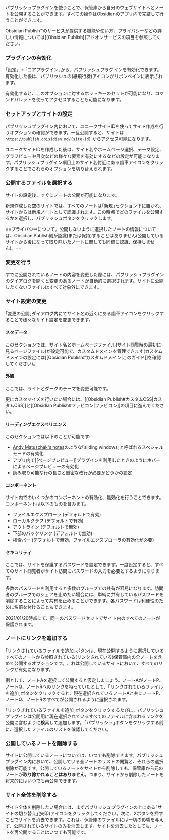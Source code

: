 パブリッシュプラグインを使うことで、保管庫から自分のウェブサイトへとノートを公開することができます。すべての操作はObsidianのアプリ内で完結して行うことができます。

Obsidian Publish™のサービスが提供する機能や使い方、プライバシーなどの詳しい情報については[[Obsidian Publish]]アドオンサービスの項目を参照してください。

### プラグインの有効化

｢設定｣ → ｢コアプラグイン｣から、パブリッシュプラグインを有効化できます。有効化した後は、パブリッシュの(紙飛行機)アイコンがリボンペインに表示されます。

有効化すると、このオプションに対するホットキーのセットが可能になり、コマンドパレットを使ってアクセスすることも可能になります。

### セットアップとサイトの設定

パブリッシュプラグイン内において、ユニークサイトIDを使ってサイト作成を行うオプションの確認ができます。一旦公開すると、サイトは `https://publish.obisidian.md/{site-id}` からアクセス可能になります。

ユニークサイトIDを作成した後は、サイト名やホームページ選択、テーマ設定、グラフビューや目次などの様々な要素を有効にするなどの設定が可能になります。パブリッシュプラグイン項目上のサイト名付近にある歯車アイコンをクリックすることでこれらのオプションを切り替えられます。

### 公開するファイルを選択する

サイトの設定後、すぐにノートの公開が可能になります。

新規作成した空のサイトでは、すべてのノートは｢新規｣セクション下に置かれ、サイトからは新規ノートとして認識されます。この時点でどのファイルを公開するかを選択し、パブリッシュボタンをクリックします。

==プライバシーについて。公開しないように選択したノートの情報については、Obsidian Publish側が認識(または保持)することはありません(公開しているサイトから後になって取り除いたノートに関しても同様に認識、保持しません)。==

### 変更を行う

すでに公開されているノートの内容を変更した際には、パブリッシュプラグインのダイアログを開くと変更のあるノートが自動的に選択されます。サイトに公開したくないファイルはすべて対象外にできます。

### サイト設定の変更

｢変更の公開｣ダイアログ内にてサイト名の近くにある歯車アイコンをクリックすることで様々なサイト設定を変更できます。

#### メタデータ

このセクションでは、サイト名とホームページファイル(サイト閲覧時の最初に見るページファイル)が設定可能で、カスタムドメインを管理できます(カスタムドメインの設定には[[Obsidian Publish#カスタムドメイン|このガイド]]を確認してください)。

#### 外観

ここでは、ライトとダークのテーマを変更可能です。

更にカスタマイズを行いたい場合には、[[Obsidian Publish#カスタムCSS|カスタムCSS]]と[[Obsidian Publish#ファビコン|ファビコン]]の項目に進んでください。

#### リーディングエクスペリエンス

このセクションでは以下のことが可能です:

- [Andy Matuschak's notes](https://notes.andymatuschak.org/)のような｢sliding windows｣と呼ばれるスペシャルモードの有効化
- アプリ内で[[ページプレビュー]]プラグインを利用したときのようにホバーによるページプレビューの有効化
- 読み取り可能な行の長さと厳密な改行が必要かどうかの設定

#### コンポーネント

サイト内でのいくつかのコンポーネントの有効化、無効化を行うことできます。コンポーネントは以下のものを含みます。

- ファイルエクスプローラ (デフォルトで有効)
- ローカルグラフ (デフォルトで有効)
- アウトライン (デフォルトで無効)
- 下部のバックリンク (デフォルトで無効)
- 検索バー (デフォルトで無効、ファイルエクスプローラの有効化が必要)

#### セキュリティ

ここでは、サイトを保護するパスワードを設定できます。一度設定すると、すべてのサイト閲覧者がサイト訪問にパスワードの入力を必要とするようになります。

多数のパスワードを利用すると多数のグループでの共有が容易になります。訪問者のグループでのシェアを止めたい場合には、単純に共有しているパスワードを削除することによって共有を止めることができます。各パスワードは利便性のために名前を付けることもできます。

2021/01/20時点にて、同一のパスワードセットでサイト内のすべてのノートが保護されます。

### ノートにリンクを追加する

｢リンクされているファイルを追加｣ボタンは、現在公開するように選択しているすべてのノートから参照されている(リンクされている)保管庫内の全ノートを含めて公開するオプションです。これは公開しているサイトにおいて、すべてのリンクが有効になります。

例として、ノートAを選択して公開すると仮定しましょう。ノートAがノートP、ノートQ、ノートRへのリンクを持っていたとして、｢リンクされているファイルを追加｣ボタンをクリックすると、現在選択されているノートAと共にノートP、ノートQ、ノートRのすべてが公開されるように選択されます。

｢リンクされているファイルを追加｣ボタンをクリックするたびに、パブリッシュプラグインは公開用に現在選択されているすべてのファイルに含まれるリンクを公開に含むように検索して追加します。｢パブリッシュ｣ボタンをクリックする前に、選択したファイルのリストを確認してください。

### 公開しているノートを削除する

サイトに公開しているノートについては、いつでも削除できます。パブリッシュプラグイン内において、公開している全ノートのリストの閲覧と、それらの選択削除が可能です。公開しているノートをサイトから削除しても、保管庫から元のノートが**取り除かれることはありません**。つまり、サイトから削除したノートを将来的にはいつでも再公開できます。

### サイト全体を削除する

サイト全体を削除したい場合には、まずパブリッシュプラグインの上にある｢サイトの切り替え｣(矢印)アイコンをクリックしてください。次に、Xボタンを押すことでサイトを消去できます。これは、保管庫のファイルには一切の影響を与えず、公開されているサイトのみを消去します。サイトを消去したとしても、ノートを再公開することはいつでも可能です。